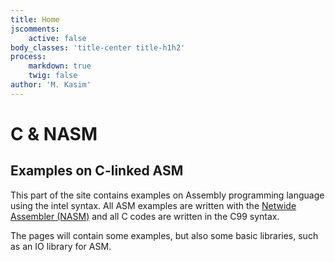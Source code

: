 ```yaml
---
title: Home
jscomments:
    active: false
body_classes: 'title-center title-h1h2'
process:
    markdown: true
    twig: false
author: 'M. Kasim'
---
```


# C & NASM
## Examples on C-linked ASM

This part of the site contains examples on Assembly programming language using the intel syntax. All ASM examples are written with the [Netwide Assembler (NASM)](https://nasm.us/) and all C codes are written in the C99 syntax.

The pages will contain some examples, but also some basic libraries, such as an IO library for ASM.
